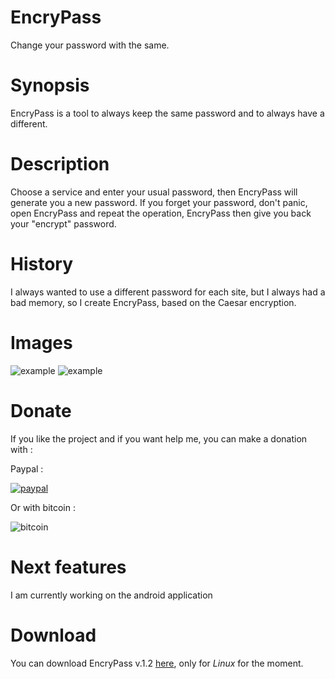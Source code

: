 # EncryPass
Change your password with the same.
# Synopsis
EncryPass is a tool to always keep the same password and to always have a different.
# Description
Choose a service and enter your usual password, then EncryPass will generate you a new password.
If you forget your password, don't panic, open EncryPass and repeat the operation, EncryPass then give you back your "encrypt" password.
# History
I always wanted to use a different password for each site, but I always had a bad memory, so I create EncryPass, based on the Caesar encryption.
# Images
![example](http://i.imgur.com/HeLfSWJ.png)
![example](http://i.imgur.com/HKK3TwK.png)
# Donate
If you like the project and if you want help me, you can make a donation with :

Paypal : 

[![paypal](https://www.paypalobjects.com/fr_FR/FR/i/btn/btn_donate_SM.gif)](https://www.paypal.me/R3J3CT3D)

Or with bitcoin : 

![bitcoin](http://i.imgur.com/dV5yqrR.png)
# Next features
I am currently working on the android application
# Download
You can download EncryPass v.1.2 [here](https://github.com/R3J3CT3D/EncryPass/releases), only for *Linux* for the moment.
